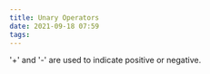 ```yaml
---
title: Unary Operators
date: 2021-09-18 07:59
tags:
---
```


'+' and '-' are used to indicate positive or negative.
